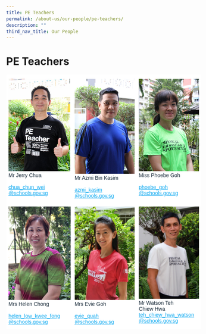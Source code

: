 ```yaml
---
title: PE Teachers
permalink: /about-us/our-people/pe-teachers/
description: ""
third_nav_title: Our People
---
```










# **PE Teachers**


<table style="border-collapse:collapse;border-spacing:0;table-layout: fixed; width: 524px" class="tg"><colgroup><col style="width: 178px"><col style="width: 173px"><col style="width: 173px"></colgroup><thead><tr><th style="background-color:#FFF;border-color:#ffffff;border-style:solid;border-width:1px;color:#162837;font-family:Arial, sans-serif;font-size:14px;font-weight:normal;overflow:hidden;padding:10px 5px;text-align:left;vertical-align:top;word-break:normal"><img src="/images/Mr%20Jerry%20Chua_optimisedforweb.jpg" alt="Mr Jerry Chua_optimisedforweb.jpg" width="166" height="248"><br><span style="font-weight:400;color:#162837">Mr Jerry Chua</span><br><br><a href="mailto:chua_chun_wei@schools.gov.sg"><span style="text-decoration:underline;color:#08A7F0">chua_chun_wei</span></a><br><a href="mailto:chua_chun_wei@schools.gov.sg"><span style="text-decoration:underline;color:#08A7F0">@schools.gov.sg</span></a></th><th style="background-color:#FFF;border-color:#ffffff;border-style:solid;border-width:1px;color:#162837;font-family:Arial, sans-serif;font-size:14px;font-weight:normal;overflow:hidden;padding:10px 5px;text-align:left;vertical-align:top;word-break:normal"><img src="/images/Mr%20Azmi_optimisedforweb.jpg" alt="Mr Azmi_optimisedforweb.jpg" width="171" height="255"><br><span style="font-weight:400;color:#162837">Mr Azmi Bin Kasim</span><br><br><a href="mailto:azmi_kasim@schools.gov.sg" target="_blank" rel="noopener noreferrer"><span style="text-decoration:underline;color:#08A7F0">azmi_kasim</span></a><br><a href="mailto:azmi_kasim@schools.gov.sg" target="_blank" rel="noopener noreferrer"><span style="text-decoration:underline;color:#08A7F0">@schools.gov.sg</span></a></th><th style="background-color:#FFF;border-color:#ffffff;border-style:solid;border-width:1px;color:#162837;font-family:Arial, sans-serif;font-size:14px;font-weight:normal;overflow:hidden;padding:10px 5px;text-align:left;vertical-align:top;word-break:normal"><img src="/images/Miss_Goh_Phoebe_optimisedforweb.jpg" alt="Miss_Goh_Phoebe_optimisedforweb.jpg" width="166" height="248"><br><span style="font-weight:400;color:#162837">Miss Phoebe Goh</span><br><br><a href="mailto:phoebe_goh@schools.gov.sg"><span style="text-decoration:underline;color:#08A7F0">phoebe_goh</span></a><br><a href="mailto:phoebe_goh@schools.gov.sg"><span style="text-decoration:underline;color:#08A7F0">@schools.gov.sg</span></a></th></tr></thead><tbody><tr><td style="background-color:#FFF;border-color:#ffffff;border-style:solid;border-width:1px;color:#162837;font-family:Arial, sans-serif;font-size:14px;overflow:hidden;padding:10px 5px;text-align:left;vertical-align:top;word-break:normal"><img src="/images/Mrs%20Helen%20Chong.jpg" alt="Mrs Helen Chong.jpg" width="171" height="251"><br><span style="font-weight:400;color:#162837">Mrs Helen Chong</span><br><br><a href="mailto:helen_low_kwee_fong@schools.gov.sg" target="_blank" rel="noopener noreferrer"><span style="text-decoration:underline;color:#08A7F0">helen_low_kwee_fong</span></a><br><a href="mailto:helen_low_kwee_fong@schools.gov.sg" target="_blank" rel="noopener noreferrer"><span style="text-decoration:underline;color:#08A7F0">@schools.gov.sg</span></a></td><td style="background-color:#FFF;border-color:#ffffff;border-style:solid;border-width:1px;color:#162837;font-family:Arial, sans-serif;font-size:14px;overflow:hidden;padding:10px 5px;text-align:left;vertical-align:top;word-break:normal"><img src="/images/Mrs%20Evie%20Goh%209%20cropped.jpg" alt="Mrs Evie Goh 9 cropped.jpg" width="171" height="251"><br><span style="font-weight:400;color:#162837">Mrs Evie Goh</span><br><br><a href="mailto:evie_quah@schools.gov.sg" target="_blank" rel="noopener noreferrer"><span style="text-decoration:underline;color:#08A7F0">evie_quah</span></a><br><a href="mailto:evie_quah@schools.gov.sg" target="_blank" rel="noopener noreferrer"><span style="text-decoration:underline;color:#08A7F0">@schools.gov.sg</span></a></td><td style="background-color:#FFF;border-color:#ffffff;border-style:solid;border-width:1px;color:#162837;font-family:Arial, sans-serif;font-size:14px;overflow:hidden;padding:10px 5px;text-align:left;vertical-align:top;word-break:normal"><img src="/images/Mr%20Watson%20Tay%20cropped.jpg" alt="Mr Watson Tay cropped.jpg" width="166" height="248"><br><span style="font-weight:400;color:#162837">Mr Watson Teh</span><br><span style="font-weight:400;color:#162837">Chiew Hwa</span><br><a href="mailto:teh_chiew_hwa_watson@schools.gov.sg"><span style="text-decoration:underline;color:#08A7F0">teh_chiew_hwa_watson</span></a><br><a href="mailto:teh_chiew_hwa_watson@schools.gov.sg"><span style="text-decoration:underline;color:#08A7F0">@schools.gov.sg</span></a></td></tr></tbody></table>